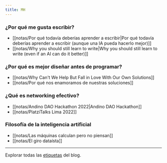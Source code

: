 ```yaml
---
title: MH
---
```


### ¿Por qué me gusta escribir?

- [[notas/Por qué todavía deberías aprender a escribir|Por qué todavía deberías aprender a escribir (aunque una IA pueda hacerlo mejor)]]
- [[notas/Why you should still learn to write|Why you should still learn to write (even if an AI can do it better)]]

### ¿Por qué es mejor diseñar antes de programar?

- [[notas/Why Can't We Help But Fall in Love With Our Own Solutions]]
- [[notas/Por qué nos enamoramos de nuestras soluciones]]

### ¿Qué es networking efectivo?

- [[notas/Andino DAO Hackathon 2022|Andino DAO Hackathon]]
- [[notas/PlatziTalks Lima 2022]]

### Filosofía de la inteligencia artificial

- [[notas/Las máquinas calculan pero no piensan]]
- [[notas/El giro dataísta]]

---

Explorar todas las [etiquetas](/tags) del blog.
